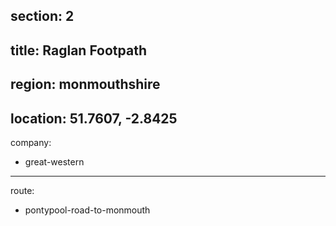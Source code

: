 section: 2
----
title: Raglan Footpath
----
region: monmouthshire
----
location: 51.7607, -2.8425
----
company:
- great-western
----
route:
- pontypool-road-to-monmouth
